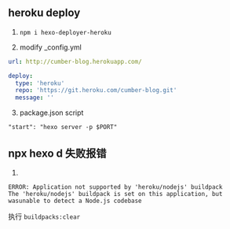 ## heroku deploy

1. `npm i hexo-deployer-heroku`

2. modify _config.yml

```yml
url: http://cumber-blog.herokuapp.com/

deploy:
  type: 'heroku'
  repo: 'https://git.heroku.com/cumber-blog.git'
  message: ''
```

3. package.json script

```
"start": "hexo server -p $PORT"
```

## npx hexo d 失败报错

1. 
```
ERROR: Application not supported by 'heroku/nodejs' buildpack
The 'heroku/nodejs' buildpack is set on this application, but wasunable to detect a Node.js codebase
```

执行 `buildpacks:clear`